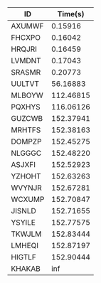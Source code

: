 |ID|Time(s)|
|-|-|
|AXUMWF|0.15916|
|FHCXPO|0.16042|
|HRQJRI|0.16459|
|LVMDNT|0.17043|
|SRASMR|0.20773|
|UULTVT|56.16883|
|MLBOYW|112.46815|
|PQXHYS|116.06126|
|GUZCWB|152.37941|
|MRHTFS|152.38163|
|DOMPZP|152.45275|
|NLGGGC|152.48220|
|ASJXFI|152.52923|
|YZHOHT|152.63263|
|WVYNJR|152.67281|
|WCXUMP|152.70847|
|JISNLD|152.71655|
|YSYILE|152.77575|
|TKWJLM|152.83444|
|LMHEQI|152.87197|
|HIGTLF|152.90444|
|KHAKAB|inf|
